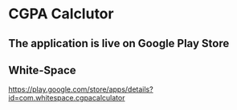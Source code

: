 # CGPA Calclutor

## The application is live on Google Play Store

## White-Space

https://play.google.com/store/apps/details?id=com.whitespace.cgpacalculator
